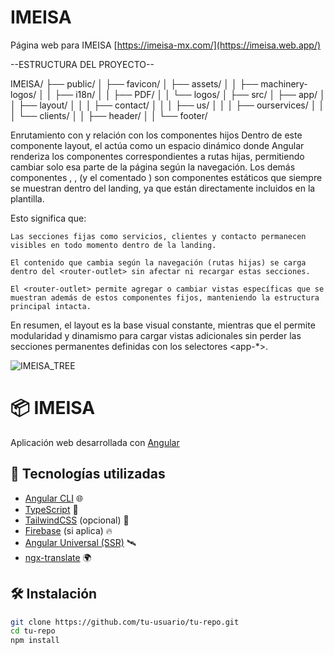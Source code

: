 # IMEISA
Página web para IMEISA
[https://imeisa-mx.com/](https://imeisa.web.app/)


--ESTRUCTURA DEL PROYECTO--

IMEISA/
├── public/
│   ├── favicon/
│   ├── assets/
│   │   ├── machinery-logos/
│   │   ├── i18n/
│   │   ├── PDF/
│   │   └── logos/
│
├── src/
│   ├── app/
│   │   ├── layout/
│   │   │   ├── contact/
│   │   │   ├── us/
│   │   │   ├── ourservices/
│   │   │   └── clients/
│   │   ├── header/
│   │   └── footer/


Enrutamiento con <router-outlet> y relación con los componentes hijos
Dentro de este componente layout, el <router-outlet> actúa como un espacio dinámico donde Angular renderiza los componentes correspondientes a rutas hijas, permitiendo cambiar solo esa parte de la página según la navegación.
Los demás componentes <app-ourservices>, <app-clients>, <app-contact> (y el comentado <app-us>) son componentes estáticos que siempre se muestran dentro del landing, ya que están directamente incluidos en la plantilla.

Esto significa que:

    Las secciones fijas como servicios, clientes y contacto permanecen visibles en todo momento dentro de la landing.

    El contenido que cambia según la navegación (rutas hijas) se carga dentro del <router-outlet> sin afectar ni recargar estas secciones.

    El <router-outlet> permite agregar o cambiar vistas específicas que se muestran además de estos componentes fijos, manteniendo la estructura principal intacta.

En resumen, el layout es la base visual constante, mientras que el <router-outlet> permite modularidad y dinamismo para cargar vistas adicionales sin perder las secciones permanentes definidas con los selectores <app-*>.

![IMEISA_TREE](https://github.com/user-attachments/assets/5aba8f2e-5db9-4e62-9a29-ac3045241dbb)

# 📦 IMEISA

Aplicación web desarrollada con [Angular](https://angular.io/) 

## 🚀 Tecnologías utilizadas

- [Angular CLI](https://angular.io/cli) 🌐
- [TypeScript](https://www.typescriptlang.org/) 🧠
- [TailwindCSS](https://tailwindcss.com/) (opcional) 🎨
- [Firebase](https://firebase.google.com/) (si aplica) 🔥
- [Angular Universal (SSR)](https://angular.io/guide/universal) 🛰️
- [ngx-translate](https://github.com/ngx-translate/core)  🌍

## 🛠️ Instalación

```bash
git clone https://github.com/tu-usuario/tu-repo.git
cd tu-repo
npm install
